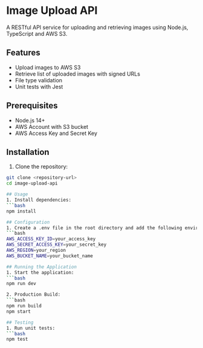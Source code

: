 # Image Upload API

A RESTful API service for uploading and retrieving images using Node.js, TypeScript and AWS S3.

## Features

- Upload images to AWS S3
- Retrieve list of uploaded images with signed URLs
- File type validation
- Unit tests with Jest

## Prerequisites

- Node.js 14+
- AWS Account with S3 bucket
- AWS Access Key and Secret Key

## Installation

1. Clone the repository:
```bash
git clone <repository-url>
cd image-upload-api

## Usage
1. Install dependencies:
```bash
npm install

## Configuration
1. Create a .env file in the root directory and add the following environment variables:
```bash
AWS_ACCESS_KEY_ID=your_access_key
AWS_SECRET_ACCESS_KEY=your_secret_key
AWS_REGION=your_region
AWS_BUCKET_NAME=your_bucket_name

## Running the Application
1. Start the application:
```bash
npm run dev

2. Production Build:
```bash
npm run build
npm start

## Testing
1. Run unit tests:
```bash
npm test

